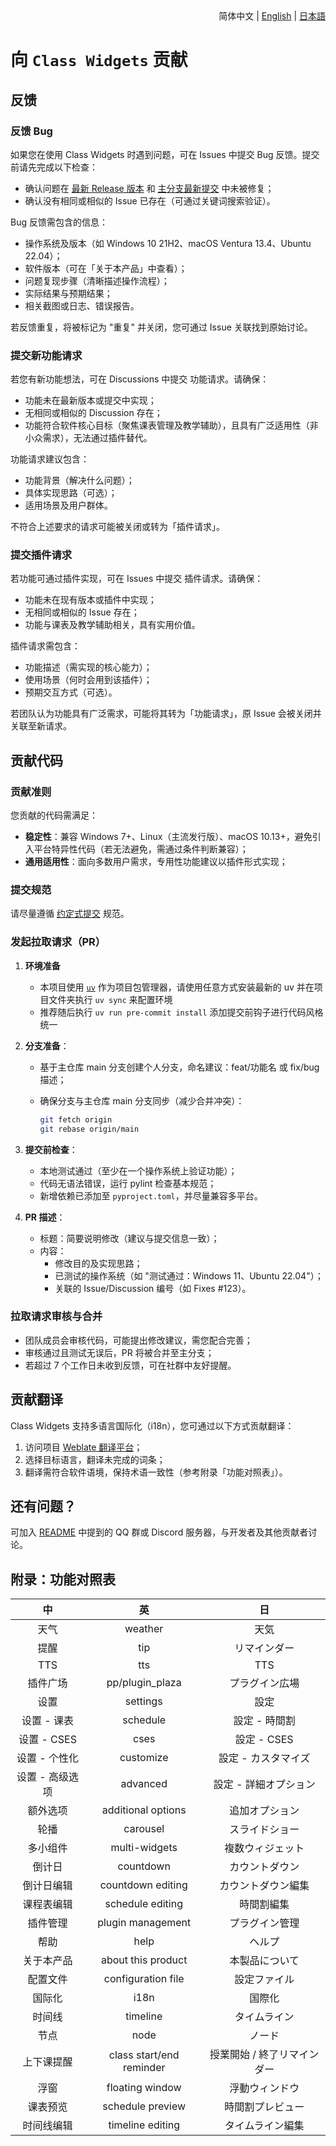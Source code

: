 <div align="right">
简体中文 | <a href="/docs/contributing/CONTRIBUTING.en_US.md">English</a> | <a href="/docs/contributing/CONTRIBUTING.ja.md">日本語</a>
</div>

# 向 `Class Widgets` 贡献

## 反馈

### 反馈 Bug

如果您在使用 Class Widgets 时遇到问题，可在 Issues 中提交 Bug 反馈。提交前请先完成以下检查：

- 确认问题在 [最新 Release 版本](https://github.com/Class-Widgets/Class-Widgets/releases/latest) 和 [主分支最新提交](https://github.com/Class-Widgets/Class-Widgets/commits) 中未被修复；
- 确认没有相同或相似的 Issue 已存在（可通过关键词搜索验证）。

Bug 反馈需包含的信息：

- 操作系统及版本（如 Windows 10 21H2、macOS Ventura 13.4、Ubuntu 22.04）；
- 软件版本（可在「关于本产品」中查看）；
- 问题复现步骤（清晰描述操作流程）；
- 实际结果与预期结果；
- 相关截图或日志、错误报告。

若反馈重复，将被标记为 "重复" 并关闭，您可通过 Issue 关联找到原始讨论。

### 提交新功能请求

若您有新功能想法，可在 Discussions 中提交 功能请求。请确保：

- 功能未在最新版本或提交中实现；
- 无相同或相似的 Discussion 存在；
- 功能符合软件核心目标（聚焦课表管理及教学辅助），且具有广泛适用性（非小众需求），无法通过插件替代。

功能请求建议包含：

- 功能背景（解决什么问题）；
- 具体实现思路（可选）；
- 适用场景及用户群体。

不符合上述要求的请求可能被关闭或转为「插件请求」。

### 提交插件请求

若功能可通过插件实现，可在 Issues 中提交 插件请求。请确保：

- 功能未在现有版本或插件中实现；
- 无相同或相似的 Issue 存在；
- 功能与课表及教学辅助相关，具有实用价值。

插件请求需包含：

- 功能描述（需实现的核心能力）；
- 使用场景（何时会用到该插件）；
- 预期交互方式（可选）。

若团队认为功能具有广泛需求，可能将其转为「功能请求」，原 Issue 会被关闭并关联至新请求。

## 贡献代码

### 贡献准则

您贡献的代码需满足：

- **稳定性**：兼容 Windows 7+、Linux（主流发行版）、macOS 10.13+，避免引入平台特异性代码（若无法避免，需通过条件判断兼容）；
- **通用适用性**：面向多数用户需求，专用性功能建议以插件形式实现；

### 提交规范

请尽量遵循 [约定式提交](https://www.conventionalcommits.org/zh-hans) 规范。

### 发起拉取请求（PR）

1. **环境准备**

   - 本项目使用 [`uv`](https://docs.astral.sh/uv/getting-started/installation/) 作为项目包管理器，请使用任意方式安装最新的 uv 并在项目文件夹执行 `uv sync` 来配置环境
   - 推荐随后执行 `uv run pre-commit install` 添加提交前钩子进行代码风格统一

2. **分支准备**：

   - 基于主仓库 main 分支创建个人分支，命名建议：feat/功能名 或 fix/bug描述；
   - 确保分支与主仓库 main 分支同步（减少合并冲突）：

     ```bash
     git fetch origin
     git rebase origin/main
     ```

3. **提交前检查**：

   - 本地测试通过（至少在一个操作系统上验证功能）；
   - 代码无语法错误，运行 pylint 检查基本规范；
   - 新增依赖已添加至 `pyproject.toml`，并尽量兼容多平台。
4. **PR 描述**：

   - 标题：简要说明修改（建议与提交信息一致）；
   - 内容：
     - 修改目的及实现思路；
     - 已测试的操作系统（如 "测试通过：Windows 11、Ubuntu 22.04"）；
     - 关联的 Issue/Discussion 编号（如 Fixes #123）。

### 拉取请求审核与合并

- 团队成员会审核代码，可能提出修改建议，需您配合完善；
- 审核通过且测试无误后，PR 将被合并至主分支；
- 若超过 7 个工作日未收到反馈，可在社群中友好提醒。

## 贡献翻译

Class Widgets 支持多语言国际化（i18n），您可通过以下方式贡献翻译：

1. 访问项目 [Weblate 翻译平台](https://hosted.weblate.org/engage/class-widgets-1/)；
2. 选择目标语言，翻译未完成的词条；
3. 翻译需符合软件语境，保持术语一致性（参考附录「功能对照表」）。

## 还有问题？

可加入 [README](/README.md) 中提到的 QQ 群或 Discord 服务器，与开发者及其他贡献者讨论。

## 附录：功能对照表

|       中       |            英            |             日             |
| :-------------: | :----------------------: | :-------------------------: |
|      天气      |         weather         |            天気            |
|      提醒      |           tip           |        リマインダー        |
|       TTS       |           tts           |             TTS             |
|    插件广场    |     pp/plugin_plaza     |       プラグイン広場       |
|      设置      |         settings         |            設定            |
|   设置 - 课表   |         schedule         |        設定 - 時間割        |
|   设置 - CSES   |           cses           |         設定 - CSES         |
|  设置 - 个性化  |        customize        |     設定 - カスタマイズ     |
| 设置 - 高级选项 |         advanced         |    設定 - 詳細オプション    |
|    额外选项    |    additional options    |       追加オプション       |
|      轮播      |         carousel         |       スライドショー       |
|    多小组件    |      multi-widgets      |      複数ウィジェット      |
|     倒计日     |        countdown        |       カウントダウン       |
|   倒计日编辑   |    countdown editing    |     カウントダウン編集     |
|   课程表编辑   |     schedule editing     |         時間割編集         |
|    插件管理    |    plugin management    |       プラグイン管理       |
|      帮助      |           help           |           ヘルプ           |
|   关于本产品   |    about this product    |       本製品について       |
|    配置文件    |    configuration file    |        設定ファイル        |
|     国际化     |           i18n           |           国際化           |
|     时间线     |         timeline         |        タイムライン        |
|      节点      |           node           |           ノード           |
|   上下课提醒   | class start/end reminder | 授業開始 / 終了リマインダー |
|      浮窗      |     floating window     |       浮動ウィンドウ       |
|    课表预览    |     schedule preview     |      時間割プレビュー      |
|   时间线编辑   |     timeline editing     |      タイムライン編集      |

